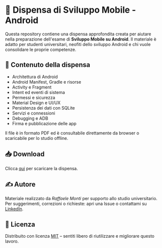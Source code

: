 # 📱 Dispensa di Sviluppo Mobile - Android

Questa repository contiene una dispensa approfondita creata per aiutare nella preparazione dell'esame di **Sviluppo Mobile su Android**. Il materiale è adatto per studenti universitari, neofiti dello sviluppo Android e chi vuole consolidare le proprie competenze.

## 📂 Contenuto della dispensa

- Architettura di Android
- Android Manifest, Gradle e risorse
- Activity e Fragment
- Intent ed eventi di sistema
- Permessi e sicurezza
- Material Design e UI/UX
- Persistenza dei dati con SQLite
- Servizi e connessioni
- Debugging e ADB
- Firma e pubblicazione delle app

Il file è in formato PDF ed è consultabile direttamente da browser o scaricabile per lo studio offline.

## 📥 Download

Clicca [qui](./Dispensa%20SMS.pdf) per scaricare la dispensa.

## ✍️ Autore

Materiale realizzato da *Raffaele Monti* per supporto allo studio universitario.  
Per suggerimenti, correzioni o richieste: apri una Issue o contattami su [LinkedIn](https://linkedin.com).

## 📜 Licenza

Distribuito con licenza [MIT](LICENSE) – sentiti libero di riutilizzare e migliorare questo lavoro.

